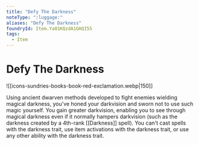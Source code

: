 ```yaml
---
title: "Defy The Darkness"
noteType: ":luggage:"
aliases: "Defy The Darkness"
foundryId: Item.Ya01KQzdA1GHQI55
tags:
  - Item
---
```


# Defy The Darkness
![[icons-sundries-books-book-red-exclamation.webp|150]]

Using ancient dwarven methods developed to fight enemies wielding magical darkness, you've honed your darkvision and sworn not to use such magic yourself. You gain greater darkvision, enabling you to see through magical darkness even if it normally hampers darkvision (such as the darkness created by a 4th-rank [[Darkness]] spell). You can't cast spells with the darkness trait, use item activations with the darkness trait, or use any other ability with the darkness trait.
